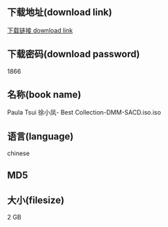 ## 下载地址(download link)
[下载链接 download link](https://voluble-croquembouche-d321dc.netlify.app/?s=Paula+Tsui+%E5%BE%90%E5%B0%8F%E5%87%A4-+Best+Collection-DMM-SACD.iso)

## 下载密码(download password)
1866

## 名称(book name)
Paula Tsui 徐小凤- Best Collection-DMM-SACD.iso.iso

## 语言(language)
chinese

## MD5


## 大小(filesize)
2 GB
